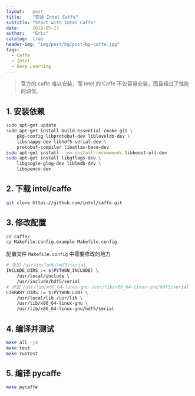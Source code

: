 ```yaml
---
layout:   post
title:    "安装 Intel Caffe"
subtitle: "Start with Intel Caffe"
date:     2019-05-27
author:   "Eric"
catalog:  true
header-img: "img/post/bg/post-bg-caffe.jpg"
tags:
  - Caffe
  - Intel
  - Deep Learning
---
```

> 官方的 caffe 难以安装，而 Intel 的 Caffe 不仅容易安装，而且经过了性能的调优。

## 1. 安装依赖
```sh
sudo apt-get update
sudo apt-get install build-essential cmake git \
    pkg-config libprotobuf-dev libleveldb-dev \
    libsnappy-dev libhdf5-serial-dev \
    protobuf-compiler libatlas-base-dev
sudo apt-get install --no-install-recommends libboost-all-dev
sudo apt-get install libgflags-dev \
    libgoogle-glog-dev liblmdb-dev \
    libopencv-dev
```

## 2. 下载 intel/caffe
```sh
git clone https://github.com/intel/caffe.git
```

## 3. 修改配置
```sh
cd caffe/
cp Makefile.config.example Makefile.config
```

配置文件 `Makefile.config` 中需要修改的地方
```sh
# 添加 /usr/include/hdf5/serial
INCLUDE_DIRS := $(PYTHON_INCLUDE) \
    /usr/local/include \
    /usr/include/hdf5/serial
# 添加 /usr/lib/x86_64-linux-gnu /usr/lib/x86_64-linux-gnu/hdf5/serial
LIBRARY_DIRS := $(PYTHON_LIB) \
    /usr/local/lib /usr/lib \
    /usr/lib/x86_64-linux-gnu \
    /usr/lib/x86_64-linux-gnu/hdf5/serial
```

## 4. 编译并测试
```sh
make all -j4
make test
make runtest
```

## 5. 编译 pycaffe
```sh
make pycaffe
```

